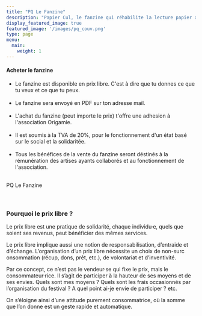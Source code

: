 ```yaml
---
title: "PQ Le Fanzine"
description: "Papier Cul, le fanzine qui réhabilite la lecture papier aux toilettes."
display_featured_image: true
featured_image: '/images/pq_couv.png'
type: page
menu:
  main:
    weight: 1
---
```

<section class="fanzine-line">
	<div class="fanzine-description">
		<h4>Acheter le fanzine</h4>
		<ul>
			<li>Le fanzine est disponible en prix libre. C'est à dire que tu donnes ce que tu veux et ce que tu peux.</li>
			<br/>
			<li>Le fanzine sera envoyé en PDF sur ton adresse mail.</li>
			<br/>
			<li>L'achat du fanzine (peut importe le prix) t'offre une adhesion à l'association Origamie.</li>
			<br/>
			<li>Il est soumis à la TVA de 20%, pour le fonctionnement d'un état basé sur le social et la solidaritée.</li>
			<br/>
			<li>Tous les bénéfices de la vente du fanzine seront déstinés à la rémunération des artises ayants collaborés et au fonctionnement de l'association.</li>
			<br/>
		</ul>
	</div>
	<div class="fanzine-product">
		<div class="payhip-embed-page" data-key="1qcd">PQ Le Fanzine</div>
	</div>
</section>

<br/>
<br/>

<h3>Pourquoi le prix libre ?</h3>

Le prix libre est une prat​iq​ue de solid​ar​ité, chaque individu·e, quels que soient ses reven​us, peut bénéf​ic​ier des mêmes serv​ic​es. 

Le prix libre impliq​ue aussi une notion de resp​ons​ab​il​is​at​ion, d’entraide et d’échange. L’organ​is​at​ion d’un prix libre nécess​ite un choix de non-surc​onsomm​at​ion (récup, dons, prêt, etc.), de volont​ar​iat et d’invent​iv​ité. 

Par ce concept, ce n’est pas le vend​eur·se qui fixe le prix, mais le consommateur·rice. Il s’agit de part​ic​ip​er à la haut​eur de ses moyens et de ses envies. Quels sont mes moyens ? Quels sont les frais occasionnés par l’organisation du festival ? A quel point ai-je envie de participer ? etc. 

On s’éloigne ainsi d’une attit​ude purement consommatrice, où la somme que l’on donne est un geste rapide et automatique.


<script type="text/javascript" src="https://payhip.com/embed-page.js?v=24u68984"></script>


